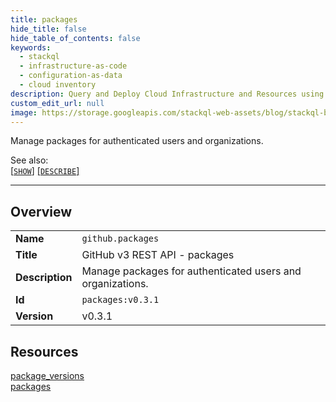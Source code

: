 ```yaml
---
title: packages
hide_title: false
hide_table_of_contents: false
keywords:
  - stackql
  - infrastructure-as-code
  - configuration-as-data
  - cloud inventory
description: Query and Deploy Cloud Infrastructure and Resources using SQL
custom_edit_url: null
image: https://storage.googleapis.com/stackql-web-assets/blog/stackql-blog-post-featured-image.png
---
```

Manage packages for authenticated users and organizations.  
    
See also:   
[[` SHOW `]](/docs/language-spec/show) [[` DESCRIBE `]](/docs/language-spec/describe)  
* * * 
## Overview
<table><tbody>
<tr><td><b>Name</b></td><td><code>github.packages</code></td></tr>
<tr><td><b>Title</b></td><td>GitHub v3 REST API - packages</td></tr>
<tr><td><b>Description</b></td><td>Manage packages for authenticated users and organizations.</td></tr>
<tr><td><b>Id</b></td><td><code>packages:v0.3.1</code></td></tr>
<tr><td><b>Version</b></td><td>v0.3.1</td></tr>
</tbody></table>

## Resources
<div class="row">
<div class="providerDocColumn">
<a href="/docs/providers/github/packages/package_versions">package_versions</a><br />
</div>
<div class="providerDocColumn">
<a href="/docs/providers/github/packages/packages">packages</a><br />
</div>
</div>
